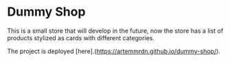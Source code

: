 # Dummy Shop

This is a small store that will develop in the future, now the store has a list of products stylized as cards with different categories.

The project is deployed [here].(https://artemmrdn.github.io/dummy-shop/).
